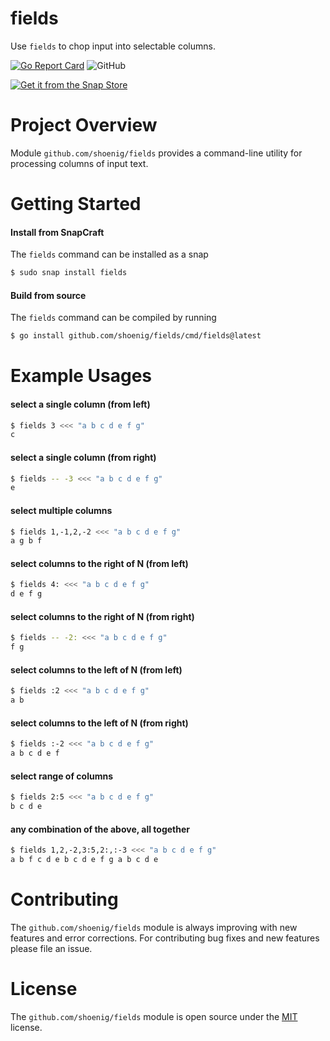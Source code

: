 fields
======

Use `fields` to chop input into selectable columns.

[![Go Report Card](https://goreportcard.com/badge/github.com/shoenig/fields)](https://goreportcard.com/report/github.com/shoenig/fields)
![GitHub](https://img.shields.io/github/license/shoenig/fields.svg)

[![Get it from the Snap Store](https://snapcraft.io/static/images/badges/en/snap-store-white.svg)](https://snapcraft.io/fields)

# Project Overview

Module `github.com/shoenig/fields` provides a command-line utility for processing
columns of input text.

# Getting Started

#### Install from SnapCraft

The `fields` command can be installed as a snap
```bash
$ sudo snap install fields
```

#### Build from source

The `fields` command can be compiled by running
```bash
$ go install github.com/shoenig/fields/cmd/fields@latest
```

# Example Usages

#### select a single column (from left)
```bash
$ fields 3 <<< "a b c d e f g"
c
```

#### select a single column (from right)
```bash
$ fields -- -3 <<< "a b c d e f g"
e
```

#### select multiple columns
```bash
$ fields 1,-1,2,-2 <<< "a b c d e f g"
a g b f
```

#### select columns to the right of N (from left)
```bash
$ fields 4: <<< "a b c d e f g"
d e f g
```

#### select columns to the right of N (from right)
```bash
$ fields -- -2: <<< "a b c d e f g"
f g
```

#### select columns to the left of N (from left)
```bash
$ fields :2 <<< "a b c d e f g"
a b
```

#### select columns to the left of N (from right)
```bash
$ fields :-2 <<< "a b c d e f g"
a b c d e f
```

#### select range of columns
```bash
$ fields 2:5 <<< "a b c d e f g"
b c d e
```

#### any combination of the above, all together
```bash
$ fields 1,2,-2,3:5,2:,:-3 <<< "a b c d e f g"
a b f c d e b c d e f g a b c d e
```

# Contributing

The `github.com/shoenig/fields` module is always improving with new features
and error corrections. For contributing bug fixes and new features please file an issue.

# License

The `github.com/shoenig/fields` module is open source under the [MIT](LICENSE) license.
